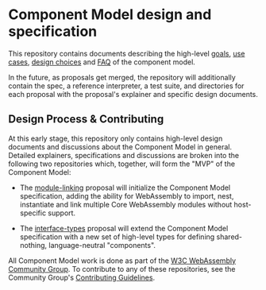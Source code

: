# Component Model design and specification

This repository contains documents describing the high-level [goals],
[use cases], [design choices] and [FAQ] of the component model.

In the future, as proposals get merged, the repository will additionally
contain the spec, a reference interpreter, a test suite, and directories for
each proposal with the proposal's explainer and specific design documents.

## Design Process & Contributing

At this early stage, this repository only contains high-level design documents
and discussions about the Component Model in general. Detailed explainers,
specifications and discussions are broken into the following two repositories
which, together, will form the "MVP" of the Component Model:

* The [module-linking] proposal will initialize the Component Model
  specification, adding the ability for WebAssembly to import, nest,
  instantiate and link multiple Core WebAssembly modules without host-specific
  support.

* The [interface-types] proposal will extend the Component Model specification
  with a new set of high-level types for defining shared-nothing,
  language-neutral "components".

All Component Model work is done as part of the [W3C WebAssembly Community Group].
To contribute to any of these repositories, see the Community Group's
[Contributing Guidelines].


[goals]: design/high-level/Goals.md
[use cases]: design/high-level/UseCases.md
[design choices]: design/high-level/Choices.md
[FAQ]: design/high-level/FAQ.md
[module-linking]: https://github.com/webassembly/module-linking/
[interface-types]: https://github.com/webassembly/interface-types/
[W3C WebAssembly Community Group]: https://www.w3.org/community/webassembly/
[Contributing Guidelines]: https://webassembly.org/community/contributing/
